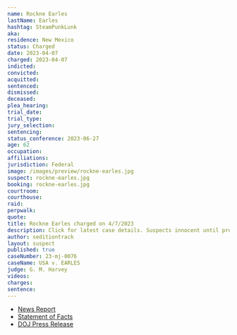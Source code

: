 ```yaml
---
name: Rockne Earles
lastName: Earles
hashtag: SteamPunkLunk
aka:
residence: New Mexico
status: Charged
date: 2023-04-07
charged: 2023-04-07
indicted:
convicted:
acquitted:
sentenced:
dismissed:
deceased:
plea_hearing:
trial_date:
trial_type:
jury_selection:
sentencing:
status_conference: 2023-06-27
age: 62
occupation:
affiliations:
jurisdiction: Federal
image: /images/preview/rockne-earles.jpg
suspect: rockne-earles.jpg
booking: rockne-earles.jpg
courtroom:
courthouse:
raid:
perpwalk:
quote:
title: Rockne Earles charged on 4/7/2023
description: Click for latest case details. Suspects innocent until proven guilty.
author: seditiontrack
layout: suspect
published: true
caseNumber: 23-mj-0076
caseName: USA v. EARLES
judge: G. M. Harvey
videos:
charges:
sentence:
---
```

- [News Report](https://www.riograndesun.com/news/chama-man-charged-for-storming-capitol-on-jan-6-2021/article_5c9302ec-dad9-11ed-8aab-afbbf3e7dd8c.html)
- [Statement of Facts](https://storage.courtlistener.com/recap/gov.uscourts.dcd.253970/gov.uscourts.dcd.253970.1.1.pdf)
- [DOJ Press Release](https://www.justice.gov/usao-dc/pr/new-mexico-man-arrested-felony-charges-actions-during-jan-6-capitol-breach)
